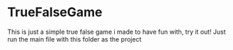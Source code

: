 # TrueFalseGame
This is just a simple true false game i made to have fun with, try it out!
Just run the main file with this folder as the project
